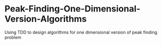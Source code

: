 # Peak-Finding-One-Dimensional-Version-Algorithms
Using TDD to design algorithms  for one dimensional version of  peak
finding problem
